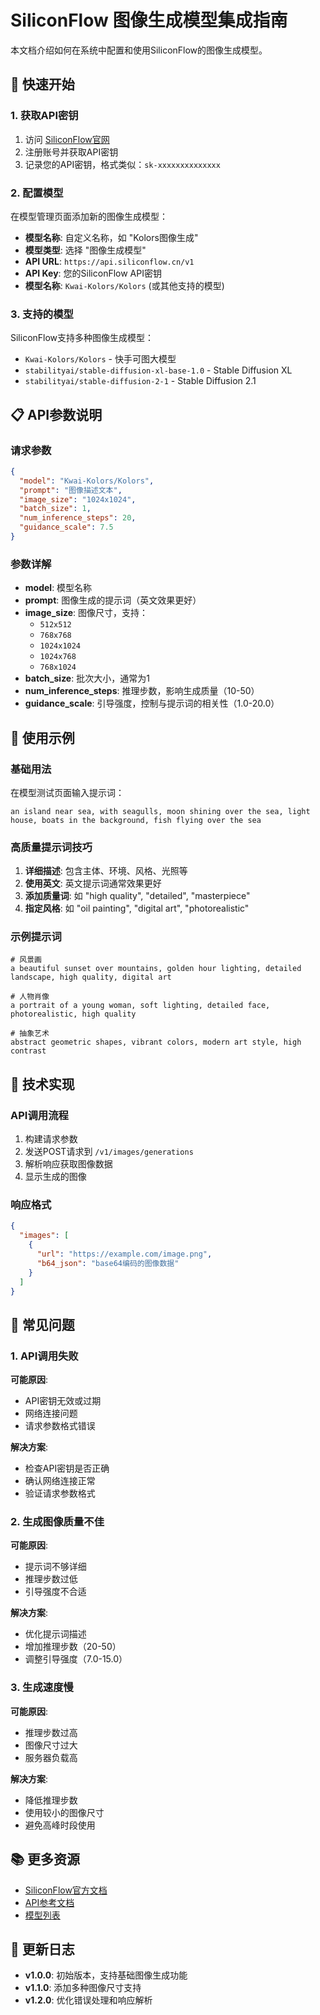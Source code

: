 # SiliconFlow 图像生成模型集成指南

本文档介绍如何在系统中配置和使用SiliconFlow的图像生成模型。

## 🚀 快速开始

### 1. 获取API密钥

1. 访问 [SiliconFlow官网](https://siliconflow.cn)
2. 注册账号并获取API密钥
3. 记录您的API密钥，格式类似：`sk-xxxxxxxxxxxxxx`

### 2. 配置模型

在模型管理页面添加新的图像生成模型：

- **模型名称**: 自定义名称，如 "Kolors图像生成"
- **模型类型**: 选择 "图像生成模型"
- **API URL**: `https://api.siliconflow.cn/v1`
- **API Key**: 您的SiliconFlow API密钥
- **模型名称**: `Kwai-Kolors/Kolors` (或其他支持的模型)

### 3. 支持的模型

SiliconFlow支持多种图像生成模型：

- `Kwai-Kolors/Kolors` - 快手可图大模型
- `stabilityai/stable-diffusion-xl-base-1.0` - Stable Diffusion XL
- `stabilityai/stable-diffusion-2-1` - Stable Diffusion 2.1

## 📋 API参数说明

### 请求参数

```json
{
  "model": "Kwai-Kolors/Kolors",
  "prompt": "图像描述文本",
  "image_size": "1024x1024",
  "batch_size": 1,
  "num_inference_steps": 20,
  "guidance_scale": 7.5
}
```

### 参数详解

- **model**: 模型名称
- **prompt**: 图像生成的提示词（英文效果更好）
- **image_size**: 图像尺寸，支持：
  - `512x512`
  - `768x768` 
  - `1024x1024`
  - `1024x768`
  - `768x1024`
- **batch_size**: 批次大小，通常为1
- **num_inference_steps**: 推理步数，影响生成质量（10-50）
- **guidance_scale**: 引导强度，控制与提示词的相关性（1.0-20.0）

## 🎨 使用示例

### 基础用法

在模型测试页面输入提示词：

```
an island near sea, with seagulls, moon shining over the sea, light house, boats in the background, fish flying over the sea
```

### 高质量提示词技巧

1. **详细描述**: 包含主体、环境、风格、光照等
2. **使用英文**: 英文提示词通常效果更好
3. **添加质量词**: 如 "high quality", "detailed", "masterpiece"
4. **指定风格**: 如 "oil painting", "digital art", "photorealistic"

### 示例提示词

```
# 风景画
a beautiful sunset over mountains, golden hour lighting, detailed landscape, high quality, digital art

# 人物肖像
a portrait of a young woman, soft lighting, detailed face, photorealistic, high quality

# 抽象艺术
abstract geometric shapes, vibrant colors, modern art style, high contrast
```

## 🔧 技术实现

### API调用流程

1. 构建请求参数
2. 发送POST请求到 `/v1/images/generations`
3. 解析响应获取图像数据
4. 显示生成的图像

### 响应格式

```json
{
  "images": [
    {
      "url": "https://example.com/image.png",
      "b64_json": "base64编码的图像数据"
    }
  ]
}
```

## 🐛 常见问题

### 1. API调用失败

**可能原因**:
- API密钥无效或过期
- 网络连接问题
- 请求参数格式错误

**解决方案**:
- 检查API密钥是否正确
- 确认网络连接正常
- 验证请求参数格式

### 2. 生成图像质量不佳

**可能原因**:
- 提示词不够详细
- 推理步数过低
- 引导强度不合适

**解决方案**:
- 优化提示词描述
- 增加推理步数（20-50）
- 调整引导强度（7.0-15.0）

### 3. 生成速度慢

**可能原因**:
- 推理步数过高
- 图像尺寸过大
- 服务器负载高

**解决方案**:
- 降低推理步数
- 使用较小的图像尺寸
- 避免高峰时段使用

## 📚 更多资源

- [SiliconFlow官方文档](https://docs.siliconflow.cn)
- [API参考文档](https://docs.siliconflow.cn/api-reference)
- [模型列表](https://docs.siliconflow.cn/models)

## 🔄 更新日志

- **v1.0.0**: 初始版本，支持基础图像生成功能
- **v1.1.0**: 添加多种图像尺寸支持
- **v1.2.0**: 优化错误处理和响应解析